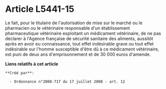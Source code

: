 # Article L5441-15

Le fait, pour le titulaire de l'autorisation de mise sur le marché ou le pharmacien ou le vétérinaire responsable d'un
établissement pharmaceutique vétérinaire exploitant un médicament vétérinaire, de ne pas déclarer à l'Agence française de
sécurité sanitaire des aliments, aussitôt après en avoir eu connaissance, tout effet indésirable grave ou tout effet
indésirable sur l'homme susceptible d'être dû à ce médicament vétérinaire, est puni de deux ans d'emprisonnement et de 30 000
euros d'amende.

**Liens relatifs à cet article**

	**Créé par**:

	  - Ordonnance n°2008-717 du 17 juillet 2008 - art. 12
